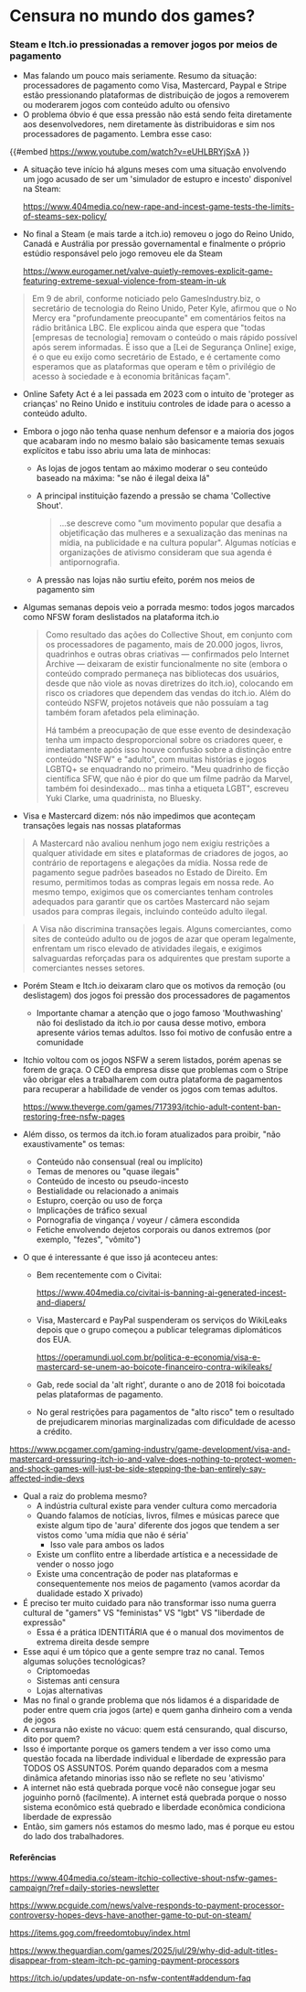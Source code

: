 # Censura no mundo dos games?

### Steam e Itch.io pressionadas a remover jogos por meios de pagamento

- Mas falando um pouco mais seriamente. Resumo da situação: processadores de pagamento como Visa, Mastercard, Paypal e Stripe estão pressionando plataformas de distribuição de jogos a removerem ou moderarem jogos com conteúdo adulto ou ofensivo
- O problema óbvio é que essa pressão não está sendo feita diretamente aos desenvolvedores, nem diretamente às distribuidoras e sim nos processadores de pagamento. Lembra esse caso:

{{#embed https://www.youtube.com/watch?v=eUHLBRYjSxA }}

- A situação teve início há alguns meses com uma situação envolvendo um jogo acusado de ser um 'simulador de estupro e incesto' disponível na Steam:

  <https://www.404media.co/new-rape-and-incest-game-tests-the-limits-of-steams-sex-policy/>

- No final a Steam (e mais tarde a itch.io) removeu o jogo do Reino Unido, Canadá e Austrália por pressão governamental e finalmente o próprio estúdio responsável pelo jogo removeu ele da Steam

  <https://www.eurogamer.net/valve-quietly-removes-explicit-game-featuring-extreme-sexual-violence-from-steam-in-uk>

> Em 9 de abril, conforme noticiado pelo GamesIndustry.biz, o secretário de tecnologia do Reino Unido, Peter Kyle, afirmou que o No Mercy era "profundamente preocupante" em comentários feitos na rádio britânica LBC. Ele explicou ainda que espera que "todas [empresas de tecnologia] removam o conteúdo o mais rápido possível após serem informadas. É isso que a [Lei de Segurança Online] exige, é o que eu exijo como secretário de Estado, e é certamente como esperamos que as plataformas que operam e têm o privilégio de acesso à sociedade e à economia britânicas façam".

- Online Safety Act é a lei passada em 2023 com o intuito de 'proteger as crianças' no Reino Unido e instituiu controles de idade para o acesso a conteúdo adulto.
- Embora o jogo não tenha quase nenhum defensor e a maioria dos jogos que acabaram indo no mesmo balaio são basicamente temas sexuais explícitos e tabu isso abriu uma lata de minhocas:
  - As lojas de jogos tentam ao máximo moderar o seu conteúdo baseado na máxima: "se não é ilegal deixa lá"
  - A principal instituição fazendo a pressão se chama 'Collective Shout'.

    > ...se descreve como "um movimento popular que desafia a objetificação das mulheres e a sexualização das meninas na mídia, na publicidade e na cultura popular". Algumas notícias e organizações de ativismo consideram que sua agenda é antipornografia.
  - A pressão nas lojas não surtiu efeito, porém nos meios de pagamento sim
- Algumas semanas depois veio a porrada mesmo: todos jogos marcados como NFSW foram deslistados na plataforma itch.io

  > Como resultado das ações do Collective Shout, em conjunto com os processadores de pagamento, mais de 20.000 jogos, livros, quadrinhos e outras obras criativas — confirmados pelo Internet Archive — deixaram de existir funcionalmente no site (embora o conteúdo comprado permaneça nas bibliotecas dos usuários, desde que não viole as novas diretrizes do itch.io), colocando em risco os criadores que dependem das vendas do itch.io. Além do conteúdo NSFW, projetos notáveis que não possuíam a tag também foram afetados pela eliminação.
  >
  > Há também a preocupação de que esse evento de desindexação tenha um impacto desproporcional sobre os criadores queer, e imediatamente após isso houve confusão sobre a distinção entre conteúdo "NSFW" e "adulto", com muitas histórias e jogos LGBTQ+ se enquadrando no primeiro. "Meu quadrinho de ficção científica SFW, que não é pior do que um filme padrão da Marvel, também foi desindexado... mas tinha a etiqueta LGBT", escreveu Yuki Clarke, uma quadrinista, no Bluesky.
- Visa e Mastercard dizem: nós não impedimos que aconteçam transações legais nas nossas plataformas

> A Mastercard não avaliou nenhum jogo nem exigiu restrições a qualquer atividade em sites e plataformas de criadores de jogos, ao contrário de reportagens e alegações da mídia. Nossa rede de pagamento segue padrões baseados no Estado de Direito. Em resumo, permitimos todas as compras legais em nossa rede. Ao mesmo tempo, exigimos que os comerciantes tenham controles adequados para garantir que os cartões Mastercard não sejam usados para compras ilegais, incluindo conteúdo adulto ilegal.

> A Visa não discrimina transações legais. Alguns comerciantes, como sites de conteúdo adulto ou de jogos de azar que operam legalmente, enfrentam um risco elevado de atividades ilegais, e exigimos salvaguardas reforçadas para os adquirentes que prestam suporte a comerciantes nesses setores.

- Porém Steam e Itch.io deixaram claro que os motivos da remoção (ou deslistagem) dos jogos foi pressão dos processadores de pagamentos
  - Importante chamar a atenção que o jogo famoso 'Mouthwashing' não foi deslistado da itch.io por causa desse motivo, embora apresente vários temas adultos. Isso foi motivo de confusão entre a comunidade


- Itchio voltou com os jogos NSFW a serem listados, porém apenas se forem de graça. O CEO da empresa disse que problemas com o Stripe vão obrigar eles a trabalharem com outra plataforma de pagamentos para recuperar a habilidade de vender os jogos com temas adultos.

  <https://www.theverge.com/games/717393/itchio-adult-content-ban-restoring-free-nsfw-pages>
- Além disso, os termos da itch.io foram atualizados para proibir, "não exaustivamente" os temas:
  - Conteúdo não consensual (real ou implícito)
  - Temas de menores ou "quase ilegais"
  - Conteúdo de incesto ou pseudo-incesto
  - Bestialidade ou relacionado a animais
  - Estupro, coerção ou uso de força
  - Implicações de tráfico sexual
  - Pornografia de vingança / voyeur / câmera escondida
  - Fetiche envolvendo dejetos corporais ou danos extremos (por exemplo, "fezes", "vômito")
- O que é interessante é que isso já aconteceu antes:
  - Bem recentemente com o Civitai:

    <https://www.404media.co/civitai-is-banning-ai-generated-incest-and-diapers/>
  - Visa, Mastercard e PayPal suspenderam os serviços do WikiLeaks depois que o grupo começou a publicar telegramas diplomáticos dos EUA.

    <https://operamundi.uol.com.br/politica-e-economia/visa-e-mastercard-se-unem-ao-boicote-financeiro-contra-wikileaks/>
  - Gab, rede social da 'alt right', durante o ano de 2018 foi boicotada pelas plataformas de pagamento.
  - No geral restrições para pagamentos de "alto risco" tem o resultado de prejudicarem minorias marginalizadas com dificuldade de acesso a crédito.

<https://www.pcgamer.com/gaming-industry/game-development/visa-and-mastercard-pressuring-itch-io-and-valve-does-nothing-to-protect-women-and-shock-games-will-just-be-side-stepping-the-ban-entirely-say-affected-indie-devs>

- Qual a raiz do problema mesmo?
  - A indústria cultural existe para vender cultura como mercadoria
  - Quando falamos de notícias, livros, filmes e músicas parece que existe algum tipo de 'aura' diferente dos jogos que tendem a ser vistos como 'uma mídia que não é séria'
    - Isso vale para ambos os lados
  - Existe um conflito entre a liberdade artística e a necessidade de vender o nosso jogo
  - Existe uma concentração de poder nas plataformas e consequentemente nos meios de pagamento (vamos acordar da dualidade estado X privado)
- É preciso ter muito cuidado para não transformar isso numa guerra cultural de "gamers" VS "feministas" VS "lgbt" VS "liberdade de expressão"
  - Essa é a prática IDENTITÁRIA que é o manual dos movimentos de extrema direita desde sempre
- Esse aqui é um tópico que a gente sempre traz no canal. Temos algumas soluções tecnológicas?
  - Criptomoedas
  - Sistemas anti censura
  - Lojas alternativas
- Mas no final o grande problema que nós lidamos é a disparidade de poder entre quem cria jogos (arte) e quem ganha dinheiro com a venda de jogos
- A censura não existe no vácuo: quem está censurando, qual discurso, dito por quem?
- Isso é importante porque os gamers tendem a ver isso como uma questão focada na liberdade individual e liberdade de expressão para TODOS OS ASSUNTOS. Porém quando deparados com a mesma dinâmica afetando minorias isso não se reflete no seu 'ativismo'
- A internet não está quebrada porque você não consegue jogar seu joguinho pornô (facilmente). A internet está quebrada porque o nosso sistema econômico está quebrado e liberdade econômica condiciona liberdade de expressão
- Então, sim gamers nós estamos do mesmo lado, mas é porque eu estou do lado dos trabalhadores.

#### Referências

<https://www.404media.co/steam-itchio-collective-shout-nsfw-games-campaign/?ref=daily-stories-newsletter>

<https://www.pcguide.com/news/valve-responds-to-payment-processor-controversy-hopes-devs-have-another-game-to-put-on-steam/>

<https://items.gog.com/freedomtobuy/index.html>

<https://www.theguardian.com/games/2025/jul/29/why-did-adult-titles-disappear-from-steam-itch-pc-gaming-payment-processors>

<https://itch.io/updates/update-on-nsfw-content#addendum-faq>
